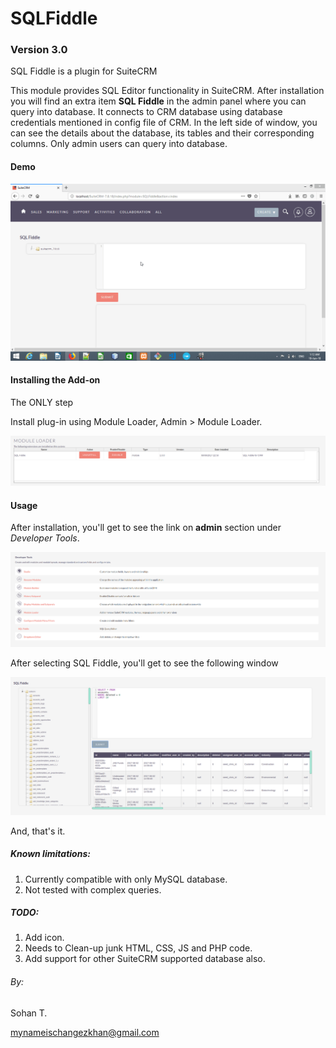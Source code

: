 # SQLFiddle
### Version 3.0

SQL Fiddle is a plugin for SuiteCRM

This module provides SQL Editor functionality in SuiteCRM.
After installation you will find an extra item **SQL Fiddle** in the admin panel where you can query into database.
It connects to CRM database using database credentials mentioned in config file of CRM.
In the left side of window, you can see the details about the database, its tables and their corresponding columns.
Only admin users can query into database.

#### Demo

![Demo](https://raw.githubusercontent.com/changezkhan/crm/master/v2.gif)

#### Installing the Add-on

The ONLY step

Install plug-in using Module Loader, Admin > Module Loader.

![Install SQL Fiddle](https://raw.githubusercontent.com/changezkhan/crm/master/module_installer.png)

#### Usage

After installation, you'll get to see the link on **admin** section under *Developer Tools*.

![Link to SQL Fiddle](https://raw.githubusercontent.com/changezkhan/crm/master/admin_section.png)

After selecting SQL Fiddle, you'll get to see the following window

![SQL Fiddle](https://raw.githubusercontent.com/changezkhan/crm/master/sql_editor_screenshot.png)

And, that's it.

##### Known limitations:

1) Currently compatible with only MySQL database.
2) Not tested with complex queries.

##### TODO:

1) Add icon.
2) Needs to Clean-up junk HTML, CSS, JS and PHP code.
3) Add support for other SuiteCRM supported database also.

###### By:
  Sohan T.
  
  mynameischangezkhan@gmail.com
